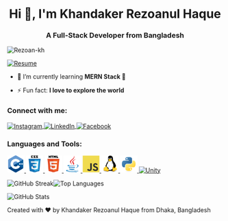 <h1 align="center">Hi 👋, I'm Khandaker Rezoanul Haque</h1>
<h3 align="center">A Full-Stack Developer from Bangladesh</h3>

<p align="left">
  <img src="https://komarev.com/ghpvc/?username=Rezoan-kh&label=Profile%20views&color=0e75b6&style=flat" alt="Rezoan-kh" />
</p>

<p align="left">
  <a href="https://drive.google.com/your-resume-link" target="_blank">
    <img src="https://img.shields.io/badge/Download%20Resume-%230077B5.svg?&style=for-the-badge&logo=google-drive&logoColor=white" alt="Resume" />
  </a>
</p>

- 🌱 I’m currently learning **MERN Stack 🚀**

- ⚡ Fun fact: **I love to explore the world**

<h3 align="left">Connect with me:</h3>
<p align="left">
  <a href="https://www.instagram.com/rezoan_khandaker/" target="_blank">
    <img align="center" src="https://raw.githubusercontent.com/rahuldkjain/github-profile-readme-generator/master/src/images/icons/Social/instagram.svg" alt="Instagram" height="30" width="40" />
  </a>
  <a href="https://linkedin.com/in/rezoan_khandaker" target="_blank">
    <img align="center" src="https://raw.githubusercontent.com/rahuldkjain/github-profile-readme-generator/master/src/images/icons/Social/linked-in-alt.svg" alt="LinkedIn" height="30" width="40" />
  </a>
  <a href="https://www.facebook.com/rezoan.kh" target="_blank">
    <img align="center" src="https://raw.githubusercontent.com/rahuldkjain/github-profile-readme-generator/master/src/images/icons/Social/facebook.svg" alt="Facebook" height="30" width="40" />
  </a>
</p>

<h3 align="left">Languages and Tools:</h3>
<p align="left">
  <a href="https://www.w3schools.com/cpp/" target="_blank" rel="noreferrer">
    <img src="https://raw.githubusercontent.com/devicons/devicon/master/icons/cplusplus/cplusplus-original.svg" alt="C++" width="40" height="40"/>
  </a>
  <a href="https://www.w3schools.com/css/" target="_blank" rel="noreferrer">
    <img src="https://raw.githubusercontent.com/devicons/devicon/master/icons/css3/css3-original-wordmark.svg" alt="CSS3" width="40" height="40"/>
  </a>
  <a href="https://www.w3.org/html/" target="_blank" rel="noreferrer">
    <img src="https://raw.githubusercontent.com/devicons/devicon/master/icons/html5/html5-original-wordmark.svg" alt="HTML5" width="40" height="40"/>
  </a>
  <a href="https://www.java.com" target="_blank" rel="noreferrer">
    <img src="https://raw.githubusercontent.com/devicons/devicon/master/icons/java/java-original.svg" alt="Java" width="40" height="40"/>
  </a>
  <a href="https://developer.mozilla.org/en-US/docs/Web/JavaScript" target="_blank" rel="noreferrer">
    <img src="https://raw.githubusercontent.com/devicons/devicon/master/icons/javascript/javascript-original.svg" alt="JavaScript" width="40" height="40"/>
  </a>
  <a href="https://www.linux.org/" target="_blank" rel="noreferrer">
    <img src="https://raw.githubusercontent.com/devicons/devicon/master/icons/linux/linux-original.svg" alt="Linux" width="40" height="40"/>
  </a>
  <a href="https://www.python.org" target="_blank" rel="noreferrer">
    <img src="https://raw.githubusercontent.com/devicons/devicon/master/icons/python/python-original.svg" alt="Python" width="40" height="40"/>
  </a>
  <a href="https://unity.com/" target="_blank" rel="noreferrer">
    <img src="https://www.vectorlogo.zone/logos/unity3d/unity3d-icon.svg" alt="Unity" width="40" height="40"/>
  </a>
</p>

<p> <img align="left" src="https://github-readme-streak-stats.herokuapp.com/?user=Rezoan-kh&theme=clasic" alt="GitHub Streak" /> </p>
</a>
<p><img src="https://github-readme-stats.vercel.app/api/top-langs?username=Rezoan-kh&show_icons=true&locale=en&layout=compact&theme=clasic" alt="Top Languages"/></p>
</a>
<p><img align="cente" src="https://github-readme-stats.vercel.app/api?username=Rezoan-kh&show_icons=true&locale=en&layout=compact" alt="GitHub Stats" /></p>
<p>Created with ❤️ by Khandaker Rezoanul Haque from Dhaka, Bangladesh</p>
